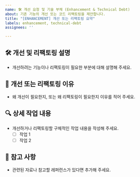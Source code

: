 ```yaml
---
name: 🛠 개선 요청 및 기술 부채 (Enhancement & Technical Debt)
about: 기존 기능의 개선 또는 코드 리팩토링을 제안합니다.
title: "[ENHANCEMENT] 개선 또는 리팩토링 요약"
labels: enhancement, technical-debt
assignees: ''

---
```


## 🛠 개선 및 리팩토링 설명

- 개선하려는 기능이나 리팩토링이 필요한 부분에 대해 설명해 주세요.

## 🤔 개선 또는 리팩토링 이유

- 왜 개선이 필요한지, 또는 왜 리팩토링이 필요한지 이유를 적어 주세요.

## 🔍 상세 작업 내용

- 개선하거나 리팩토링할 구체적인 작업 내용을 작성해 주세요.
  - [ ] 작업 1
  - [ ] 작업 2

## 📌 참고 사항

- 관련된 자료나 참고할 레퍼런스가 있다면 추가해 주세요.